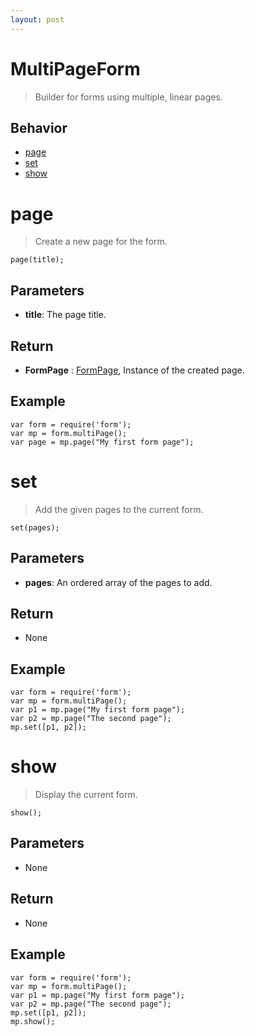 ```yaml
---
layout: post
---
```


MultiPageForm
=============

> Builder for forms using multiple, linear pages.

Behavior
--------

- [page](#page)
- [set](#set)
- [show](#show)


page
====

> Create a new page for the form.

    page(title);

Parameters
----------

- __title__: The page title.

Return
------

- __FormPage__ : [FormPage](formPage.html), Instance of the created page.

Example
-------

    var form = require('form');
    var mp = form.multiPage();
    var page = mp.page("My first form page");

set
===

> Add the given pages to the current form.

    set(pages);

Parameters
----------

- __pages__: An ordered array of the pages to add.

Return
------

- None

Example
-------

    var form = require('form');
    var mp = form.multiPage();
    var p1 = mp.page("My first form page");
    var p2 = mp.page("The second page");
    mp.set([p1, p2]);

show
====

> Display the current form.

    show();

Parameters
----------

- None

Return
------

- None

Example
-------

    var form = require('form');
    var mp = form.multiPage();
    var p1 = mp.page("My first form page");
    var p2 = mp.page("The second page");
    mp.set([p1, p2]);
    mp.show();

